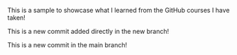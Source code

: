 This is a sample to showcase what I learned from the GitHub courses I have taken!

This is a new commit added directly in the new branch!

This is a new commit in the main branch!

